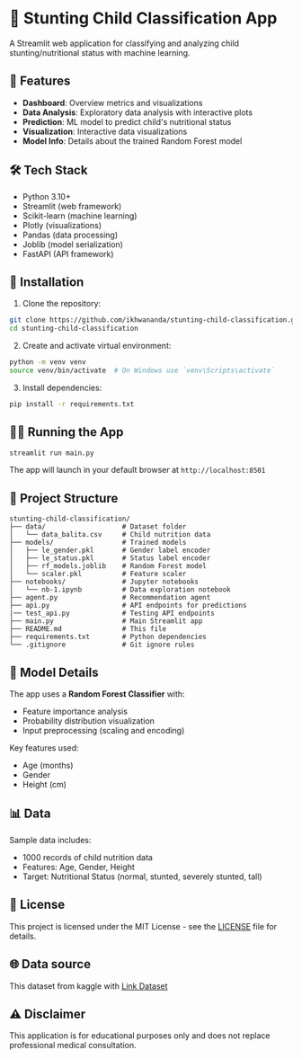 # 👶 Stunting Child Classification App

A Streamlit web application for classifying and analyzing child stunting/nutritional status with machine learning.

## 📌 Features

- **Dashboard**: Overview metrics and visualizations
- **Data Analysis**: Exploratory data analysis with interactive plots
- **Prediction**: ML model to predict child's nutritional status
- **Visualization**: Interactive data visualizations
- **Model Info**: Details about the trained Random Forest model

## 🛠️ Tech Stack

- Python 3.10+
- Streamlit (web framework)
- Scikit-learn (machine learning)
- Plotly (visualizations)
- Pandas (data processing)
- Joblib (model serialization)
- FastAPI (API framework)

## 🚀 Installation

1. Clone the repository:
```bash
git clone https://github.com/ikhwananda/stunting-child-classification.git
cd stunting-child-classification
```

2. Create and activate virtual environment:
```bash
python -m venv venv
source venv/bin/activate  # On Windows use `venv\Scripts\activate`
```

3. Install dependencies:
```bash
pip install -r requirements.txt
```

## 🏃‍♂️ Running the App

```bash
streamlit run main.py
```

The app will launch in your default browser at `http://localhost:8501`

## 📂 Project Structure

```
stunting-child-classification/
├── data/                   # Dataset folder
│   └── data_balita.csv     # Child nutrition data
├── models/                 # Trained models
│   ├── le_gender.pkl       # Gender label encoder
│   ├── le_status.pkl       # Status label encoder  
│   ├── rf_models.joblib    # Random Forest model
│   └── scaler.pkl          # Feature scaler
├── notebooks/              # Jupyter notebooks
│   └── nb-1.ipynb          # Data exploration notebook
├── agent.py                # Recommendation agent
├── api.py                  # API endpoints for predictions
|── test_api.py             # Testing API endpoints
├── main.py                 # Main Streamlit app
├── README.md               # This file
├── requirements.txt        # Python dependencies
└── .gitignore              # Git ignore rules
```

## 🤖 Model Details

The app uses a **Random Forest Classifier** with:
- Feature importance analysis
- Probability distribution visualization
- Input preprocessing (scaling and encoding)

Key features used:
- Age (months)
- Gender
- Height (cm)

## 📊 Data

Sample data includes:
- 1000 records of child nutrition data
- Features: Age, Gender, Height
- Target: Nutritional Status (normal, stunted, severely stunted, tall)

## 📝 License

This project is licensed under the MIT License - see the [LICENSE](LICENSE) file for details.

## 🌐 Data source

This dataset from kaggle with [Link Dataset](https://www.kaggle.com/datasets/rendiputra/stunting-balita-detection-121k-rows/data?select=data_balita.csv)

## ⚠️ Disclaimer

This application is for educational purposes only and does not replace professional medical consultation.